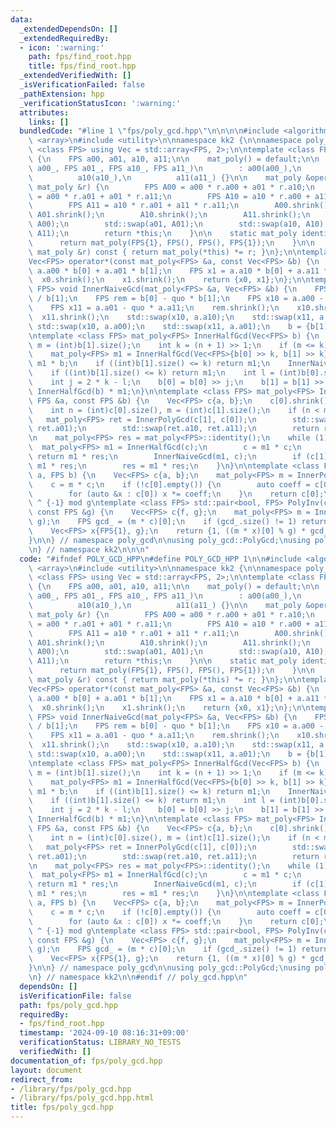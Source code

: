 ```yaml
---
data:
  _extendedDependsOn: []
  _extendedRequiredBy:
  - icon: ':warning:'
    path: fps/find_root.hpp
    title: fps/find_root.hpp
  _extendedVerifiedWith: []
  _isVerificationFailed: false
  _pathExtension: hpp
  _verificationStatusIcon: ':warning:'
  attributes:
    links: []
  bundledCode: "#line 1 \"fps/poly_gcd.hpp\"\n\n\n\n#include <algorithm>\n#include\
    \ <array>\n#include <utility>\n\nnamespace kk2 {\n\nnamespace poly_gcd {\n\ntemplate\
    \ <class FPS> using Vec = std::array<FPS, 2>;\n\ntemplate <class FPS> struct mat_poly\
    \ {\n    FPS a00, a01, a10, a11;\n\n    mat_poly() = default;\n\n    mat_poly(FPS\
    \ a00_, FPS a01_, FPS a10_, FPS a11_)\n        : a00(a00_),\n          a01(a01_),\n\
    \          a10(a10_),\n          a11(a11_) {}\n\n    mat_poly &operator*=(const\
    \ mat_poly &r) {\n        FPS A00 = a00 * r.a00 + a01 * r.a10;\n        FPS A01\
    \ = a00 * r.a01 + a01 * r.a11;\n        FPS A10 = a10 * r.a00 + a11 * r.a10;\n\
    \        FPS A11 = a10 * r.a01 + a11 * r.a11;\n        A00.shrink();\n       \
    \ A01.shrink();\n        A10.shrink();\n        A11.shrink();\n        std::swap(a00,\
    \ A00);\n        std::swap(a01, A01);\n        std::swap(a10, A10);\n        std::swap(a11,\
    \ A11);\n        return *this;\n    }\n\n    static mat_poly identity() {\n  \
    \      return mat_poly(FPS{1}, FPS(), FPS(), FPS{1});\n    }\n\n    mat_poly operator*(const\
    \ mat_poly &r) const { return mat_poly(*this) *= r; }\n};\n\ntemplate <class FPS>\n\
    Vec<FPS> operator*(const mat_poly<FPS> &a, const Vec<FPS> &b) {\n    FPS x0 =\
    \ a.a00 * b[0] + a.a01 * b[1];\n    FPS x1 = a.a10 * b[0] + a.a11 * b[1];\n  \
    \  x0.shrink();\n    x1.shrink();\n    return {x0, x1};\n};\n\ntemplate <class\
    \ FPS> void InnerNaiveGcd(mat_poly<FPS> &a, Vec<FPS> &b) {\n    FPS quo = b[0]\
    \ / b[1];\n    FPS rem = b[0] - quo * b[1];\n    FPS x10 = a.a00 - quo * a.a10;\n\
    \    FPS x11 = a.a01 - quo * a.a11;\n    rem.shrink();\n    x10.shrink();\n  \
    \  x11.shrink();\n    std::swap(x10, a.a10);\n    std::swap(x11, a.a11);\n   \
    \ std::swap(x10, a.a00);\n    std::swap(x11, a.a01);\n    b = {b[1], rem};\n}\n\
    \ntemplate <class FPS> mat_poly<FPS> InnerHalfGcd(Vec<FPS> b) {\n    int n = (int)b[0].size(),\
    \ m = (int)b[1].size();\n    int k = (n + 1) >> 1;\n    if (m <= k) return mat_poly<FPS>::identity();\n\
    \    mat_poly<FPS> m1 = InnerHalfGcd(Vec<FPS>{b[0] >> k, b[1] >> k});\n    b =\
    \ m1 * b;\n    if ((int)b[1].size() <= k) return m1;\n    InnerNaiveGcd(m1, b);\n\
    \    if ((int)b[1].size() <= k) return m1;\n    int l = (int)b[0].size() - 1;\n\
    \    int j = 2 * k - l;\n    b[0] = b[0] >> j;\n    b[1] = b[1] >> j;\n    return\
    \ InnerHalfGcd(b) * m1;\n}\n\ntemplate <class FPS> mat_poly<FPS> InnerPolyGcd(const\
    \ FPS &a, const FPS &b) {\n    Vec<FPS> c{a, b};\n    c[0].shrink();\n    c[1].shrink();\n\
    \    int n = (int)c[0].size(), m = (int)c[1].size();\n    if (n < m) {\n     \
    \   mat_poly<FPS> ret = InnerPolyGcd(c[1], c[0]);\n        std::swap(ret.a00,\
    \ ret.a01);\n        std::swap(ret.a10, ret.a11);\n        return ret;\n    }\n\
    \n    mat_poly<FPS> res = mat_poly<FPS>::identity();\n    while (1) {\n      \
    \  mat_poly<FPS> m1 = InnerHalfGcd(c);\n        c = m1 * c;\n        if (c[1].empty())\
    \ return m1 * res;\n        InnerNaiveGcd(m1, c);\n        if (c[1].empty()) return\
    \ m1 * res;\n        res = m1 * res;\n    }\n}\n\ntemplate <class FPS> FPS PolyGcd(FPS\
    \ a, FPS b) {\n    Vec<FPS> c{a, b};\n    mat_poly<FPS> m = InnerPolyGcd(a, b);\n\
    \    c = m * c;\n    if (!c[0].empty()) {\n        auto coeff = c[0].back().inv();\n\
    \        for (auto &x : c[0]) x *= coeff;\n    }\n    return c[0];\n}\n\n// f\
    \ ^ {-1} mod g\ntemplate <class FPS> std::pair<bool, FPS> PolyInv(const FPS &f,\
    \ const FPS &g) {\n    Vec<FPS> c{f, g};\n    mat_poly<FPS> m = InnerPolyGcd(f,\
    \ g);\n    FPS gcd_ = (m * c)[0];\n    if (gcd_.size() != 1) return {0, FPS()};\n\
    \    Vec<FPS> x{FPS{1}, g};\n    return {1, ((m * x)[0] % g) * gcd_[0].inv()};\n\
    }\n\n} // namespace poly_gcd\n\nusing poly_gcd::PolyGcd;\nusing poly_gcd::PolyInv;\n\
    \n} // namespace kk2\n\n\n"
  code: "#ifndef POLY_GCD_HPP\n#define POLY_GCD_HPP 1\n\n#include <algorithm>\n#include\
    \ <array>\n#include <utility>\n\nnamespace kk2 {\n\nnamespace poly_gcd {\n\ntemplate\
    \ <class FPS> using Vec = std::array<FPS, 2>;\n\ntemplate <class FPS> struct mat_poly\
    \ {\n    FPS a00, a01, a10, a11;\n\n    mat_poly() = default;\n\n    mat_poly(FPS\
    \ a00_, FPS a01_, FPS a10_, FPS a11_)\n        : a00(a00_),\n          a01(a01_),\n\
    \          a10(a10_),\n          a11(a11_) {}\n\n    mat_poly &operator*=(const\
    \ mat_poly &r) {\n        FPS A00 = a00 * r.a00 + a01 * r.a10;\n        FPS A01\
    \ = a00 * r.a01 + a01 * r.a11;\n        FPS A10 = a10 * r.a00 + a11 * r.a10;\n\
    \        FPS A11 = a10 * r.a01 + a11 * r.a11;\n        A00.shrink();\n       \
    \ A01.shrink();\n        A10.shrink();\n        A11.shrink();\n        std::swap(a00,\
    \ A00);\n        std::swap(a01, A01);\n        std::swap(a10, A10);\n        std::swap(a11,\
    \ A11);\n        return *this;\n    }\n\n    static mat_poly identity() {\n  \
    \      return mat_poly(FPS{1}, FPS(), FPS(), FPS{1});\n    }\n\n    mat_poly operator*(const\
    \ mat_poly &r) const { return mat_poly(*this) *= r; }\n};\n\ntemplate <class FPS>\n\
    Vec<FPS> operator*(const mat_poly<FPS> &a, const Vec<FPS> &b) {\n    FPS x0 =\
    \ a.a00 * b[0] + a.a01 * b[1];\n    FPS x1 = a.a10 * b[0] + a.a11 * b[1];\n  \
    \  x0.shrink();\n    x1.shrink();\n    return {x0, x1};\n};\n\ntemplate <class\
    \ FPS> void InnerNaiveGcd(mat_poly<FPS> &a, Vec<FPS> &b) {\n    FPS quo = b[0]\
    \ / b[1];\n    FPS rem = b[0] - quo * b[1];\n    FPS x10 = a.a00 - quo * a.a10;\n\
    \    FPS x11 = a.a01 - quo * a.a11;\n    rem.shrink();\n    x10.shrink();\n  \
    \  x11.shrink();\n    std::swap(x10, a.a10);\n    std::swap(x11, a.a11);\n   \
    \ std::swap(x10, a.a00);\n    std::swap(x11, a.a01);\n    b = {b[1], rem};\n}\n\
    \ntemplate <class FPS> mat_poly<FPS> InnerHalfGcd(Vec<FPS> b) {\n    int n = (int)b[0].size(),\
    \ m = (int)b[1].size();\n    int k = (n + 1) >> 1;\n    if (m <= k) return mat_poly<FPS>::identity();\n\
    \    mat_poly<FPS> m1 = InnerHalfGcd(Vec<FPS>{b[0] >> k, b[1] >> k});\n    b =\
    \ m1 * b;\n    if ((int)b[1].size() <= k) return m1;\n    InnerNaiveGcd(m1, b);\n\
    \    if ((int)b[1].size() <= k) return m1;\n    int l = (int)b[0].size() - 1;\n\
    \    int j = 2 * k - l;\n    b[0] = b[0] >> j;\n    b[1] = b[1] >> j;\n    return\
    \ InnerHalfGcd(b) * m1;\n}\n\ntemplate <class FPS> mat_poly<FPS> InnerPolyGcd(const\
    \ FPS &a, const FPS &b) {\n    Vec<FPS> c{a, b};\n    c[0].shrink();\n    c[1].shrink();\n\
    \    int n = (int)c[0].size(), m = (int)c[1].size();\n    if (n < m) {\n     \
    \   mat_poly<FPS> ret = InnerPolyGcd(c[1], c[0]);\n        std::swap(ret.a00,\
    \ ret.a01);\n        std::swap(ret.a10, ret.a11);\n        return ret;\n    }\n\
    \n    mat_poly<FPS> res = mat_poly<FPS>::identity();\n    while (1) {\n      \
    \  mat_poly<FPS> m1 = InnerHalfGcd(c);\n        c = m1 * c;\n        if (c[1].empty())\
    \ return m1 * res;\n        InnerNaiveGcd(m1, c);\n        if (c[1].empty()) return\
    \ m1 * res;\n        res = m1 * res;\n    }\n}\n\ntemplate <class FPS> FPS PolyGcd(FPS\
    \ a, FPS b) {\n    Vec<FPS> c{a, b};\n    mat_poly<FPS> m = InnerPolyGcd(a, b);\n\
    \    c = m * c;\n    if (!c[0].empty()) {\n        auto coeff = c[0].back().inv();\n\
    \        for (auto &x : c[0]) x *= coeff;\n    }\n    return c[0];\n}\n\n// f\
    \ ^ {-1} mod g\ntemplate <class FPS> std::pair<bool, FPS> PolyInv(const FPS &f,\
    \ const FPS &g) {\n    Vec<FPS> c{f, g};\n    mat_poly<FPS> m = InnerPolyGcd(f,\
    \ g);\n    FPS gcd_ = (m * c)[0];\n    if (gcd_.size() != 1) return {0, FPS()};\n\
    \    Vec<FPS> x{FPS{1}, g};\n    return {1, ((m * x)[0] % g) * gcd_[0].inv()};\n\
    }\n\n} // namespace poly_gcd\n\nusing poly_gcd::PolyGcd;\nusing poly_gcd::PolyInv;\n\
    \n} // namespace kk2\n\n#endif // poly_gcd.hpp\n"
  dependsOn: []
  isVerificationFile: false
  path: fps/poly_gcd.hpp
  requiredBy:
  - fps/find_root.hpp
  timestamp: '2024-09-10 08:16:31+09:00'
  verificationStatus: LIBRARY_NO_TESTS
  verifiedWith: []
documentation_of: fps/poly_gcd.hpp
layout: document
redirect_from:
- /library/fps/poly_gcd.hpp
- /library/fps/poly_gcd.hpp.html
title: fps/poly_gcd.hpp
---
```

